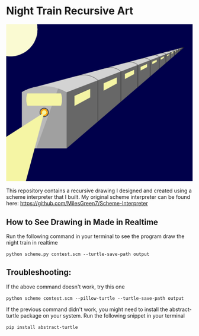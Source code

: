 # Night Train Recursive Art

![Screenshot](./night_train.png)

This repository contains a recursive drawing I designed and created using a scheme interpreter that I built. My original scheme interpreter can be found here: https://github.com/MilesGreen7/Scheme-Interpreter

## How to See Drawing in Made in Realtime

Run the following command in your terminal to see the program draw the night train in realtime

```
python scheme.py contest.scm --turtle-save-path output
```

## Troubleshooting:

If the above command doesn't work, try this one

```
python scheme contest.scm --pillow-turtle --turtle-save-path output
```

If the previous command didn't work, you might need to install the abstract-turtle package on your system. Run the following snippet in your terminal

```
pip install abstract-turtle
```
